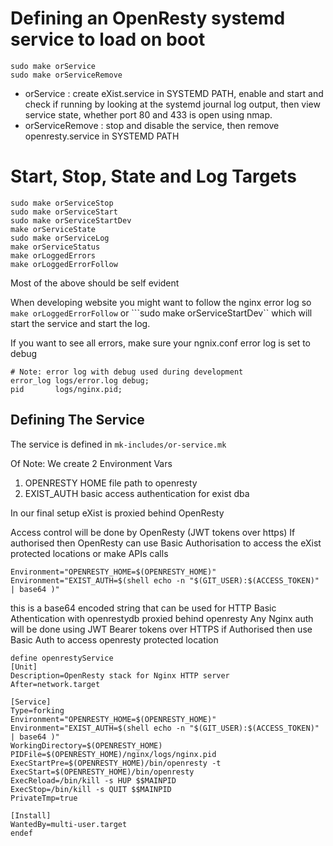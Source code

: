 
# Defining an OpenResty systemd service to load on boot

```
sudo make orService
sudo make orServiceRemove
```
-  orService :  create eXist.service in SYSTEMD PATH, enable and start and 
check if running by looking at the systemd journal log output, then view 
service state, whether port 80 and 433 is open using nmap.  
-  orServiceRemove : stop and disable the service, then remove 
openresty.service in SYSTEMD PATH


# Start, Stop, State and Log Targets

```
sudo make orServiceStop
sudo make orServiceStart
sudo make orServiceStartDev
make orServiceState
sudo make orServiceLog
make orServiceStatus
make orLoggedErrors
make orLoggedErrorFollow
```

Most of the above should be self evident

When developing website  you might want to follow the nginx error log
so `make orLoggedErrorFollow` or ```sudo make orServiceStartDev``
which will start the service and start the log.

If you want to see all errors, make sure your ngnix.conf error log is set to debug 

```
# Note: error log with debug used during development
error_log logs/error.log debug;
pid       logs/nginx.pid;
```
## Defining The Service

The service is defined in `mk-includes/or-service.mk`

Of Note: 
We create 2 Environment Vars 

1. OPENRESTY HOME  file path to openresty
2. EXIST_AUTH      basic access authentication for exist dba

In our final setup eXist is proxied behind OpenResty

Access control will be done by OpenResty (JWT tokens over https)
If authorised then OpenResty can use Basic Authorisation to access the eXist protected locations or make APIs  calls

```
Environment="OPENRESTY_HOME=$(OPENRESTY_HOME)"
Environment="EXIST_AUTH=$(shell echo -n "$(GIT_USER):$(ACCESS_TOKEN)" | base64 )" 
```

this is a base64 encoded string that can  be used for HTTP Basic Athentication 
with openrestydb proxied behind openresty
Any Nginx auth will be done using JWT Bearer tokens over HTTPS
  if Authorised then
  use Basic Auth to access openresty protected location

```
define openrestyService
[Unit]
Description=OpenResty stack for Nginx HTTP server
After=network.target

[Service]
Type=forking
Environment="OPENRESTY_HOME=$(OPENRESTY_HOME)"
Environment="EXIST_AUTH=$(shell echo -n "$(GIT_USER):$(ACCESS_TOKEN)" | base64 )"
WorkingDirectory=$(OPENRESTY_HOME)
PIDFile=$(OPENRESTY_HOME)/nginx/logs/nginx.pid
ExecStartPre=$(OPENRESTY_HOME)/bin/openresty -t
ExecStart=$(OPENRESTY_HOME)/bin/openresty
ExecReload=/bin/kill -s HUP $$MAINPID
ExecStop=/bin/kill -s QUIT $$MAINPID
PrivateTmp=true

[Install]
WantedBy=multi-user.target
endef
```
